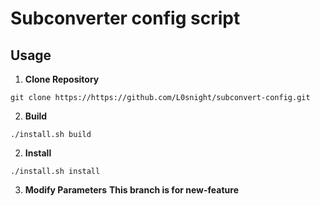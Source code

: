 # Subconverter config script

## Usage
1. **Clone Repository**
```
git clone https://https://github.com/L0snight/subconvert-config.git
```
2. **Build**
```
./install.sh build
```
2. **Install**
```
./install.sh install
```
3. **Modify Parameters**
**This branch is for new-feature**
